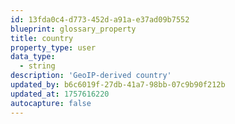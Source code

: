 ```yaml
---
id: 13fda0c4-d773-452d-a91a-e37ad09b7552
blueprint: glossary_property
title: country
property_type: user
data_type:
  - string
description: 'GeoIP-derived country'
updated_by: b6c6019f-27db-41a7-98bb-07c9b90f212b
updated_at: 1757616220
autocapture: false
---
```

